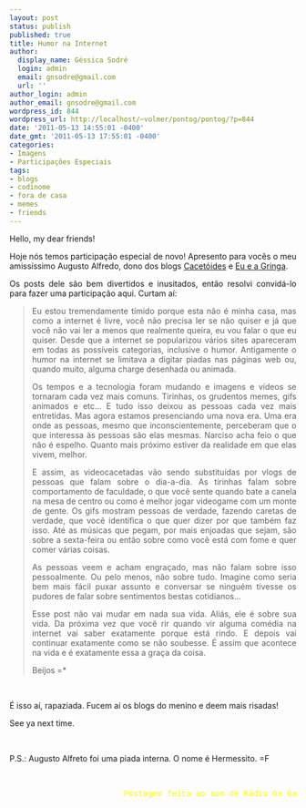 ```yaml
---
layout: post
status: publish
published: true
title: Humor na Internet
author:
  display_name: Géssica Sodré
  login: admin
  email: gnsodre@gmail.com
  url: ''
author_login: admin
author_email: gnsodre@gmail.com
wordpress_id: 844
wordpress_url: http://localhost/~volmer/pontog/pontog/?p=844
date: '2011-05-13 14:55:01 -0400'
date_gmt: '2011-05-13 17:55:01 -0400'
categories:
- Imagens
- Participações Especiais
tags:
- blogs
- codinome
- fora de casa
- memes
- friends
---
```

<p style="text-align: justify;">Hello, my dear friends!</p>
<p style="text-align: justify;">Hoje nós temos participação especial de novo! Apresento para vocês o meu amissíssimo Augusto Alfredo, dono dos blogs <a title="Cacetóides" href="https://cacetoides.wordpress.com/" target="_blank">Cacetóides</a> e <a title="Eu e a Gringa" href="http://hermeseusa.wordpress.com/" target="_blank">Eu e a Gringa</a>.</p>
<p style="text-align: justify;">Os posts dele são bem divertidos e inusitados, então resolvi convidá-lo para fazer uma participação aqui. Curtam aí:</p>
<blockquote>
<p style="text-align: justify;">Eu estou tremendamente tímido porque esta não é minha casa, mas como a internet é livre, você não precisa ler se não quiser e já que você não vai ler a menos que realmente queira, eu vou falar o que eu quiser. Desde que a internet se popularizou vários sites apareceram em todas as possíveis categorias, inclusive o humor. Antigamente o humor na internet se limitava a digitar piadas nas páginas web ou, quando muito, alguma charge desenhada ou animada.</p>
<p style="text-align: justify;">Os tempos e a tecnologia foram mudando e imagens e vídeos se tornaram cada vez mais comuns. Tirinhas, os grudentos memes, gifs animados e etc... E tudo isso deixou as pessoas cada vez mais entretidas. Mas agora estamos presenciando uma nova era. Uma era onde as pessoas, mesmo que inconscientemente, perceberam que o que interessa às pessoas são elas mesmas. Narciso acha feio o que não é espelho. Quanto mais próximo estiver da realidade em que elas vivem, melhor.</p>
<p style="text-align: justify;">E assim, as videocacetadas vão sendo substituídas por vlogs de pessoas que falam sobre o dia-a-dia. As tirinhas falam sobre comportamento de faculdade, o que você sente quando bate a canela na mesa de centro ou como é melhor jogar videogame com um monte de gente. Os gifs mostram pessoas de verdade, fazendo caretas de verdade, que você identifica o que quer dizer por que também faz isso. Até as músicas que pegam, por mais enjoadas que sejam, são sobre a sexta-feira ou então sobre como você está com fome e quer comer várias coisas.</p>
<p style="text-align: justify;">As pessoas veem e acham engraçado, mas não falam sobre isso pessoalmente. Ou pelo menos, não sobre tudo. Imagine como seria bem mais fácil puxar assunto e conversar se ninguém tivesse os pudores de falar sobre sentimentos bestas cotidianos...</p>
<p style="text-align: justify;">Esse post não vai mudar em nada sua vida. Aliás, ele é sobre sua vida. Da próxima vez que você rir quando vir alguma comédia na internet vai saber exatamente porque está rindo. E depois vai continuar exatamente como se não soubesse. É assim que acontece na vida e é exatamente essa a graça da coisa.</p>
<p style="text-align: justify;">Beijos =*</p>
</blockquote>
<p style="text-align: justify;">&nbsp;</p>
<p style="text-align: justify;">É isso aí, rapaziada. Fucem aí os blogs do menino e deem mais risadas!</p>
<p style="text-align: justify;">See ya next time.</p>
<p style="text-align: justify;">&nbsp;</p>
<p style="text-align: justify;">P.S.: Augusto Alfreto foi uma piada interna. O nome é Hermessito. =F</p>
<p style="text-align: justify;">&nbsp;</p>
<pre style="text-align: right;"><span style="color: #ffff00;">Postagem feita ao som de Radio Ga Ga</span></pre>
